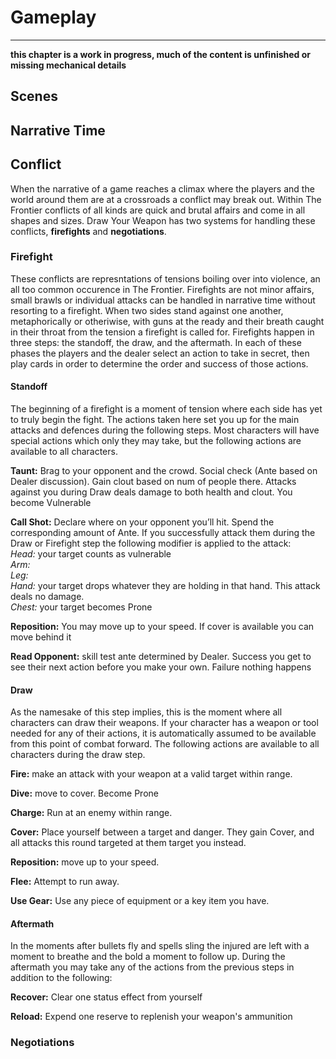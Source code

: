 # Gameplay
---

__this chapter is a work in progress, much of the content is unfinished or missing mechanical details__

## Scenes

## Narrative Time

## Conflict
When the narrative of a game reaches a climax where the players and the world around them are at a crossroads a conflict may break out. Within The Frontier conflicts of all kinds are quick and brutal affairs and come in all shapes and sizes. Draw Your Weapon has two systems for handling these conflicts, **firefights** and **negotiations**.

### Firefight
These conflicts are represntations of tensions boiling over into violence, an all too common occurence in The Frontier. Firefights are not minor affairs, small brawls or individual attacks can be handled in narrative time without resorting to a firefight. When two sides stand against one another, metaphorically or otheriwise, with guns at the ready and their breath caught in their throat from the tension a firefight is called for. Firefights happen in three steps: the standoff, the draw, and the aftermath. In each of these phases the players and the dealer select an action to take in secret, then play cards in order to determine the order and success of those actions.

#### Standoff 
The beginning of a firefight is a moment of tension where each side has yet to truly begin the fight. The actions taken here set you up for the main attacks and defences during the following steps. Most characters will have special actions which only they may take, but the following actions are available to all characters.

**Taunt:** Brag to your opponent and the crowd. Social check (Ante based on Dealer discussion). Gain clout based on num of people there. Attacks against you during Draw deals damage to both health and clout. You become Vulnerable

**Call Shot:** Declare where on your opponent you’ll hit. Spend the corresponding amount of Ante. If you successfully attack them during the Draw or Firefight step the following modifier is applied to the attack:  
  _Head:_ your target counts as vulnerable  
  _Arm:_   
  _Leg:_  
  _Hand:_ your target drops whatever they are holding in that hand. This attack deals no damage.  
  _Chest:_ your target becomes Prone  

**Reposition:** You may move up to your speed. If cover is available you can move behind it

**Read Opponent:** skill test ante determined by Dealer. Success you get to see their next action before you make your own. Failure nothing happens

#### Draw
As the namesake of this step implies, this is the moment where all characters can draw their weapons. If your character has a weapon or tool needed for any of their actions, it is automatically assumed to be available from this point of combat forward. The following actions are available to all characters during the draw step.

**Fire:** make an attack with your weapon at a valid target within range.

**Dive:** move to cover. Become Prone


**Charge:** Run at an enemy within range.

**Cover:** Place yourself between a target and danger. They gain Cover, and all attacks this round targeted at them target you instead.

**Reposition:** move up to your speed.

**Flee:** Attempt to run away. 

**Use Gear:** Use any piece of equipment or a key item you have.

#### Aftermath
In the moments after bullets fly and spells sling the injured are left with a moment to breathe and the bold a moment to follow up. During the aftermath you may take any of the actions from the previous steps in addition to the following:

**Recover:** Clear one status effect from yourself

**Reload:** Expend one reserve to replenish your weapon's ammunition

### Negotiations